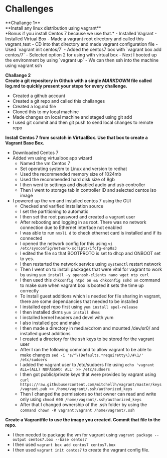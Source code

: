 <h1>Challenges</h1>
**Challange 1**</br>
**Install any linux distribution using vagrant**</br>
*Bonus if you install Centos 7 because we use that.*
- Installed Vagrant
- Installed Virtual Box
- Made a vagrant root directory and called this vagrant_test
- CD into that directory and made vagrant configuration file
	- Used `vagrant init centos/7`
- Added the centos7 box with `vagrant box add centos/7` 
	- Selected option 2 for using with virtual box
- Next I booted up the environment by using `vagrant up`
- We can then ssh into the machine using vagrant ssh<br />

**Challange 2**</br>
**Create a git repository in Github with a single *MARKDOWN* file called log.md to quickly present your steps for every challenge.**
- Created a github account
- Created a git repo and called this challanges
- Created a log.md file
- Cloned this to my local machine
- Made changes on local machine and staged using git add
- I used git commit and then git push to send local changes to remote repo<br />

**Install Centos 7 from scratch in VirtualBox. Use that box to create a Vagrant Base Box.**
- Downloaded Centos 7 
- Added vm using virtualbox app wizard
	- Named the vm Centos 7
	- Set operating system to Linux and version to redhat
	- Used the recommended memory size of 1024mb
	- Used the recommended hard disk size of 8gb
	- I then went to settings and disabled audio and usb controller
	- Then I went to storage tab in controller ID and selected centos iso image
- I powered up the vm and installed centos 7 using the GUI
	- Checked and varified installation source
	- I set the partitioning to automatic
	- I then set the root password and created a vagrant user
	- After rebooting and logging in as root. There was no network connection due to Ethernet interface not enabled
	- I was able to run `nmxli d` to check ethernet card is installed and if its connected
	- I opened the network config for this using `vi /etc/sysconfig/network-scripts/ifcfg-enp0s3`
	- I edited the file so that BOOTPROTO is set to dhcp and ONBOOT set to yes.
	- I then restarted the network service using `systemctl` restart network
	- Then I went on to install packages that were vital for vagrant to work by using `yum install -y openssh-clients nano wget ntp curl`
	- I then used this `chkconfig ntpd on && chkconfig sshd on` command to make sure when vagrant box is booted it sets the time up correctly
	- To install guest additions which is needed for file sharing in vagrant, there are some dependancies that needed to be installed
	- I installed epel repo first using `yum install epel-release`
	- I then installed dkms `yum install dkms`
	- I installed kernel headers and devel with yum 
	- I also installed gcc and make
	- I then made a directory in media/cdrom and mounted /dev/sr0/ and installed guest additions
	- I created a directory for the ssh keys to be stored for the vagrant user 	
	- After I ran the following command to allow vagrant to be able to make changes `sed -i 's/^\(Defaults.*requiretty\)/#\1/' /etc/sudoers`
	- I added the vagrant user to /etc/sudoers file using 	`echo 'vagrant ALL=(ALL) NOPASSWD: ALL' >> /etc/sudoers`
	- I then got public/private keys that were providec by vagrant using  `curl https://raw.githubusercontent.com/mitchellh/vagrant/master/keys/vagrant.pub >> /home/vagrant/.ssh/authorized_keys`
	- Then I changed the permissions so that owner can read and write only using `chmod 600 /home/vagrant/.ssh/authorized_keys`
	- After that I changed ownership of the .ssh folder by using the `command chown -R vagrant:vagrant /home/vagrant/.ssh`<br />

**Create a Vagrantfile to use the image you created. Commit that file to the repo.**
- I then needed to package the vm for vagrant using `vagrant package --output centos7.box --base centos7`
- I then used `vagrant box add centos7 centos7.box`
- I then used `vagrant init centos7` to create the vagrant config file.







